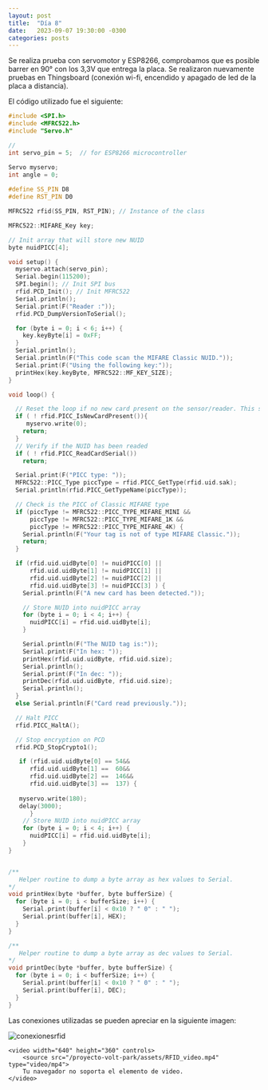 ```yaml
---
layout: post
title:  "Día 8"
date:   2023-09-07 19:30:00 -0300
categories: posts
---
```


Se realiza prueba con servomotor y ESP8266, comprobamos que es posible barrer en 90° con los 3,3V que entrega la placa. Se realizaron nuevamente pruebas en Thingsboard (conexión wi-fi, encendido y apagado de led de la placa a distancia).

El código utilizado fue el siguiente:

```c++
#include <SPI.h>
#include <MFRC522.h>
#include "Servo.h"

//
int servo_pin = 5;  // for ESP8266 microcontroller

Servo myservo;
int angle = 0;  
 
#define SS_PIN D8
#define RST_PIN D0

MFRC522 rfid(SS_PIN, RST_PIN); // Instance of the class

MFRC522::MIFARE_Key key;

// Init array that will store new NUID
byte nuidPICC[4];

void setup() {
  myservo.attach(servo_pin);
  Serial.begin(115200);
  SPI.begin(); // Init SPI bus
  rfid.PCD_Init(); // Init MFRC522
  Serial.println();
  Serial.print(F("Reader :"));
  rfid.PCD_DumpVersionToSerial();

  for (byte i = 0; i < 6; i++) {
    key.keyByte[i] = 0xFF;
  }
  Serial.println();
  Serial.println(F("This code scan the MIFARE Classic NUID."));
  Serial.print(F("Using the following key:"));
  printHex(key.keyByte, MFRC522::MF_KEY_SIZE);
}

void loop() {

  // Reset the loop if no new card present on the sensor/reader. This saves the entire process when idle.
  if ( ! rfid.PICC_IsNewCardPresent()){
     myservo.write(0);
    return;
  }
  // Verify if the NUID has been readed
  if ( ! rfid.PICC_ReadCardSerial())
    return;

  Serial.print(F("PICC type: "));
  MFRC522::PICC_Type piccType = rfid.PICC_GetType(rfid.uid.sak);
  Serial.println(rfid.PICC_GetTypeName(piccType));

  // Check is the PICC of Classic MIFARE type
  if (piccType != MFRC522::PICC_TYPE_MIFARE_MINI &&
      piccType != MFRC522::PICC_TYPE_MIFARE_1K &&
      piccType != MFRC522::PICC_TYPE_MIFARE_4K) {
    Serial.println(F("Your tag is not of type MIFARE Classic."));
    return;
  }

  if (rfid.uid.uidByte[0] != nuidPICC[0] ||
      rfid.uid.uidByte[1] != nuidPICC[1] ||
      rfid.uid.uidByte[2] != nuidPICC[2] ||
      rfid.uid.uidByte[3] != nuidPICC[3] ) {
    Serial.println(F("A new card has been detected."));

    // Store NUID into nuidPICC array
    for (byte i = 0; i < 4; i++) {
      nuidPICC[i] = rfid.uid.uidByte[i];
    }

    Serial.println(F("The NUID tag is:"));
    Serial.print(F("In hex: "));
    printHex(rfid.uid.uidByte, rfid.uid.size);
    Serial.println();
    Serial.print(F("In dec: "));
    printDec(rfid.uid.uidByte, rfid.uid.size);
    Serial.println();
  }
  else Serial.println(F("Card read previously."));

  // Halt PICC
  rfid.PICC_HaltA();

  // Stop encryption on PCD
  rfid.PCD_StopCrypto1();

   if (rfid.uid.uidByte[0] == 54&&
      rfid.uid.uidByte[1] ==  60&&
      rfid.uid.uidByte[2] ==  146&&
      rfid.uid.uidByte[3] ==  137) {
      
   myservo.write(180);
   delay(3000);
      }
    // Store NUID into nuidPICC array
    for (byte i = 0; i < 4; i++) {
      nuidPICC[i] = rfid.uid.uidByte[i];
    }
}


/**
   Helper routine to dump a byte array as hex values to Serial.
*/
void printHex(byte *buffer, byte bufferSize) {
  for (byte i = 0; i < bufferSize; i++) {
    Serial.print(buffer[i] < 0x10 ? " 0" : " ");
    Serial.print(buffer[i], HEX);
  }
}

/**
   Helper routine to dump a byte array as dec values to Serial.
*/
void printDec(byte *buffer, byte bufferSize) {
  for (byte i = 0; i < bufferSize; i++) {
    Serial.print(buffer[i] < 0x10 ? " 0" : " ");
    Serial.print(buffer[i], DEC);
  }
}
```

Las conexiones utilizadas se pueden apreciar en la siguiente imagen:

![conexionesrfid](/proyecto-volt-park/assets/RFID_conexion.jpeg)

<!DOCTYPE html>
<html lang="es">
<head>
    <meta charset="UTF-8">
    <meta name="viewport" content="width=device-width, initial-scale=1.0">
    <title>Mi Página con Video</title>
</head>
<body>

    <video width="640" height="360" controls>
        <source src="/proyecto-volt-park/assets/RFID_video.mp4" type="video/mp4">
        Tu navegador no soporta el elemento de video.
    </video>

</body>
</html>
